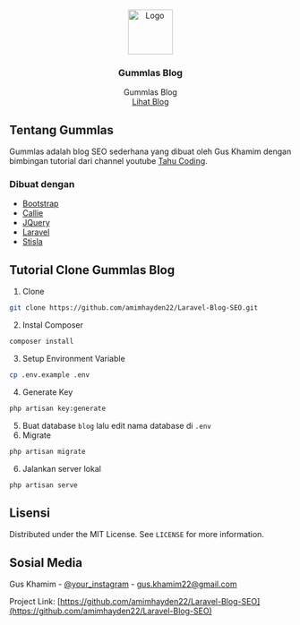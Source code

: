 <!-- PROJECT LOGO -->
<br />
<p align="center">
  <a href="https://github.com/othneildrew/Best-README-Template">
    <img src="https://laravel.com/img/logomark.min.svg" alt="Logo" width="80" height="80">
  </a>

  <h3 align="center">Gummlas Blog</h3>

  <p align="center">
    Gummlas Blog
    <br />
    <!--<a href="https://github.com/othneildrew/Best-README-Template"><strong>Explore the docs »</strong></a> -->
    <!--<br /> -->
    <!--<br />-->
    <a href="https://gummlas.tech">Lihat Blog</a>
<!--     · -->
<!--     <a href="https://github.com/othneildrew/Best-README-Template/issues">Report Bug</a> -->
<!--     · -->
<!--     <a href="https://github.com/othneildrew/Best-README-Template/issues">Request Feature</a> -->
  </p>
</p>


<!-- Tentang Blog SEO -->
## Tentang Gummlas
Gummlas adalah blog SEO sederhana yang dibuat oleh Gus Khamim dengan bimbingan tutorial dari channel youtube <a href="https://www.youtube.com/channel/UCXFdc68srZQ-ok4I1-pHs2g">Tahu Coding</a>.

### Dibuat dengan
* [Bootstrap](https://getbootstrap.com)
* [Callie](https://colorlib.com/wp/template/callie/)
* [JQuery](https://jquery.com)
* [Laravel](https://laravel.com)
* [Stisla](https://getstisla.com/)

<!-- Cara Clone Project Gummlas Blog -->
## Tutorial Clone Gummlas Blog
1. Clone
```sh
git clone https://github.com/amimhayden22/Laravel-Blog-SEO.git
```
2. Instal Composer
```sh
composer install
```
3. Setup Environment Variable 
```sh
cp .env.example .env
```
4. Generate Key
```sh
php artisan key:generate
```
5. Buat database ``blog`` lalu edit nama database di ``.env``
6. Migrate 
```sh
php artisan migrate
```
6. Jalankan server lokal 
```sh
php artisan serve
```

<!-- LICENSE -->
## Lisensi

Distributed under the MIT License. See `LICENSE` for more information.

<!-- CONTACT -->
## Sosial Media

Gus Khamim - [@your_instagram](https://www.instagram.com/_guskhamim/) - gus.khamim22@gmail.com

Project Link: [https://github.com/amimhayden22/Laravel-Blog-SEO](https://github.com/amimhayden22/Laravel-Blog-SEO)
